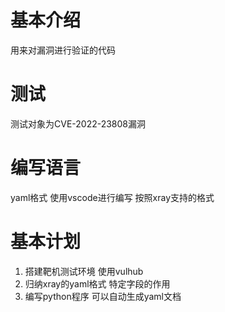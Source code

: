 
# 基本介绍

用来对漏洞进行验证的代码

# 测试

测试对象为CVE-2022-23808漏洞

# 编写语言

yaml格式 使用vscode进行编写 按照xray支持的格式

# 基本计划

1. 搭建靶机测试环境 使用vulhub
2. 归纳xray的yaml格式 特定字段的作用
3. 编写python程序 可以自动生成yaml文档